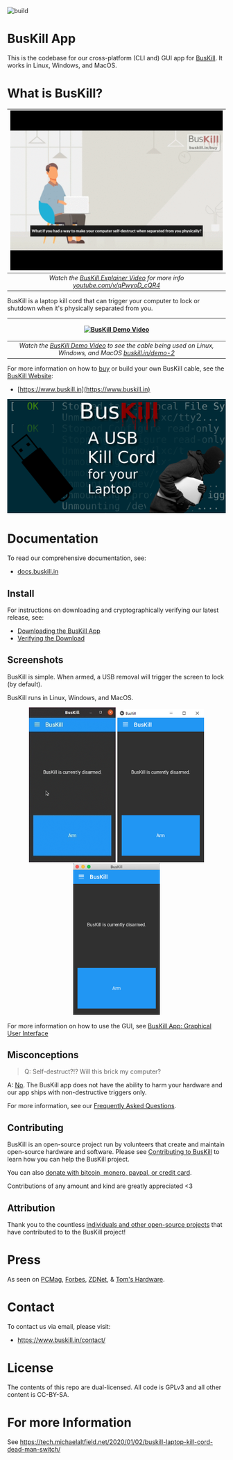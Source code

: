 ![build](https://github.com/BusKill/buskill-app/workflows/build/badge.svg?branch=master)

# BusKill App

This is the codebase for our cross-platform (CLI and) GUI app for [BusKill](https://www.buskill.in). It works in Linux, Windows, and MacOS.

# What is BusKill?

| <a href="https://www.buskill.in/#demo"><img src="docs/images/buskill_explainer_video_20211210.gif?raw=true" alt="What is BusKill? (Explainer Video)"></a> |
|:--:| 
| *Watch the <a href="https://www.buskill.in/#demo">BusKill Explainer Video</a> for more info <a href="https://www.youtube.com/v/qPwyoD_cQR4">youtube.com/v/qPwyoD_cQR4</a>* |

BusKill is a laptop kill cord that can trigger your computer to lock or shutdown when it's physically separated from you.

| <p align="center"><a href="https://www.buskill.in/demo-2"><img src="docs/images/buskill_demo.gif?raw=true" alt="BusKill Demo Video" /></a></p> |
|:--:| 
| *Watch the <a href="https://www.buskill.in/demo-2">BusKill Demo Video</a> to see the cable being used on Linux, Windows, and MacOS <a href="https://www.buskill.in/demo-2">buskill.in/demo-2</a>* |

For more information on how to [buy](https://www.buskill.in/buy) or build your own BusKill cable, see the [BusKill Website](https://www.buskill.in):

 * [https://www.buskill.in](https://www.buskill.in)

![](docs/images/buskill_featuredImage.jpg)

# Documentation

To read our comprehensive documentation, see:

 * [docs.buskill.in](https://docs.buskill.in)

## Install

For instructions on downloading and cryptographically verifying our latest release, see:

 * [Downloading the BusKill App](https://docs.buskill.in/buskill-app/en/stable/software_usr/download.html)
 * [Verifying the Download](https://docs.buskill.in/buskill-app/en/stable/software_usr/signature.html)

## Screenshots

BusKill is simple. When armed, a USB removal will trigger the screen to lock (by default).

BusKill runs in Linux, Windows, and MacOS.

<p align="center" float="left">
  <img src="docs/images/buskill_app_lin_arm2.gif?raw=true" alt="Click the button to arm BusKill" width="200px" />
  <img src="docs/images/buskill_app_win_disarmed1.jpg" alt="Screenshot of BusKill in Windows" width="200px" />
  <img src="docs/images/buskill_app_mac_disarmed1.jpg" alt="Screenshot of BusKill in MacOS" width="200px" />
</p>

For more information on how to use the GUI, see [BusKill App: Graphical User Interface](https://docs.buskill.in/buskill-app/en/stable/software_usr/gui.html)

## Misconceptions

> Q: Self-destruct?!? Will this brick my computer?

A: [No](https://docs.buskill.in/buskill-app/en/stable/faq.html#q-self-destruct-will-this-brick-my-computer). The BusKill app does not have the ability to harm your hardware and our app ships with non-destructive triggers only.

For more information, see our [Frequently Asked Questions](https://docs.buskill.in/buskill-app/en/stable/faq.html).

## Contributing

BusKill is an open-source project run by volunteers that create and maintain open-source hardware and software. Please see [Contributing to BusKill](https://docs.buskill.in/buskill-app/en/stable/contributing.html) to learn how you can help the BusKill project.

You can also [donate with bitcoin, monero, paypal, or credit card](https://buskill.in/donate).

Contributions of any amount and kind are greatly appreciated <3

## Attribution

Thank you to the countless [individuals and other open-source projects](https://docs.buskill.in/buskill-app/en/stable/attribution.html) that have contributed to to the BusKill project!

# Press

As seen on [PCMag](https://www.pcmag.com/news/372806/programmers-usb-cable-can-kill-laptop-if-machine-is-yanked), [Forbes](https://www.forbes.com/sites/daveywinder/2020/01/03/this-20-usb-cable-is-a-dead-mans-switch-for-your-linux-laptop/), [ZDNet](https://www.zdnet.com/article/new-usb-cable-kills-your-linux-laptop-if-stolen-in-a-public-place/), & [Tom's Hardware](https://www.tomshardware.com/news/the-buskill-usb-cable-secures-your-laptop-against-thieves).

# Contact

To contact us via email, please visit:

 * https://www.buskill.in/contact/

# License

The contents of this repo are dual-licensed. All code is GPLv3 and all other content is CC-BY-SA.

# For more Information

See https://tech.michaelaltfield.net/2020/01/02/buskill-laptop-kill-cord-dead-man-switch/

